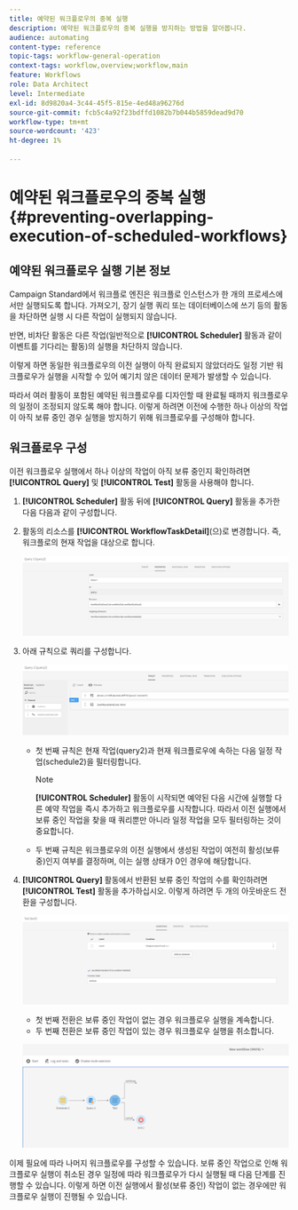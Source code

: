 ```yaml
---
title: 예약된 워크플로우의 중복 실행
description: 예약된 워크플로우의 중복 실행을 방지하는 방법을 알아봅니다.
audience: automating
content-type: reference
topic-tags: workflow-general-operation
context-tags: workflow,overview;workflow,main
feature: Workflows
role: Data Architect
level: Intermediate
exl-id: 8d9820a4-3c44-45f5-815e-4ed48a96276d
source-git-commit: fcb5c4a92f23bdffd1082b7b044b5859dead9d70
workflow-type: tm+mt
source-wordcount: '423'
ht-degree: 1%

---
```


# 예약된 워크플로우의 중복 실행{#preventing-overlapping-execution-of-scheduled-workflows}

## 예약된 워크플로우 실행 기본 정보

Campaign Standard에서 워크플로 엔진은 워크플로 인스턴스가 한 개의 프로세스에서만 실행되도록 합니다. 가져오기, 장기 실행 쿼리 또는 데이터베이스에 쓰기 등의 활동을 차단하면 실행 시 다른 작업이 실행되지 않습니다.

반면, 비차단 활동은 다른 작업(일반적으로 **[!UICONTROL Scheduler]** 활동과 같이 이벤트를 기다리는 활동)의 실행을 차단하지 않습니다.

이렇게 하면 동일한 워크플로우의 이전 실행이 아직 완료되지 않았더라도 일정 기반 워크플로우가 실행을 시작할 수 있어 예기치 않은 데이터 문제가 발생할 수 있습니다.

따라서 여러 활동이 포함된 예약된 워크플로우를 디자인할 때 완료될 때까지 워크플로우의 일정이 조정되지 않도록 해야 합니다. 이렇게 하려면 이전에 수행한 하나 이상의 작업이 아직 보류 중인 경우 실행을 방지하기 위해 워크플로우를 구성해야 합니다.

## 워크플로우 구성

이전 워크플로우 실행에서 하나 이상의 작업이 아직 보류 중인지 확인하려면 **[!UICONTROL Query]** 및 **[!UICONTROL Test]** 활동을 사용해야 합니다.

1. **[!UICONTROL Scheduler]** 활동 뒤에 **[!UICONTROL Query]** 활동을 추가한 다음 다음과 같이 구성합니다.

1. 활동의 리소스를 **[!UICONTROL WorkflowTaskDetail]**(으)로 변경합니다. 즉, 워크플로의 현재 작업을 대상으로 합니다.

   ![](assets/scheduled-wkf-resource.png)

1. 아래 규칙으로 쿼리를 구성합니다.

   ![](assets/scheduled-wkf-query.png)

   * 첫 번째 규칙은 현재 작업(query2)과 현재 워크플로우에 속하는 다음 일정 작업(schedule2)을 필터링합니다.

     >[!NOTE]
     >
     >**[!UICONTROL Scheduler]** 활동이 시작되면 예약된 다음 시간에 실행할 다른 예약 작업을 즉시 추가하고 워크플로우를 시작합니다. 따라서 이전 실행에서 보류 중인 작업을 찾을 때 쿼리뿐만 아니라 일정 작업을 모두 필터링하는 것이 중요합니다.

   * 두 번째 규칙은 워크플로우의 이전 실행에서 생성된 작업이 여전히 활성(보류 중)인지 여부를 결정하며, 이는 실행 상태가 0인 경우에 해당합니다.

1. **[!UICONTROL Query]** 활동에서 반환된 보류 중인 작업의 수를 확인하려면 **[!UICONTROL Test]** 활동을 추가하십시오. 이렇게 하려면 두 개의 아웃바운드 전환을 구성합니다.

   ![](assets/scheduled-wkf-test.png)

   * 첫 번째 전환은 보류 중인 작업이 없는 경우 워크플로우 실행을 계속합니다.
   * 두 번째 전환은 보류 중인 작업이 있는 경우 워크플로우 실행을 취소합니다.

   ![](assets/scheduled-wkf-workflow.png)

이제 필요에 따라 나머지 워크플로우를 구성할 수 있습니다. 보류 중인 작업으로 인해 워크플로우 실행이 취소된 경우 일정에 따라 워크플로우가 다시 실행될 때 다음 단계를 진행할 수 있습니다. 이렇게 하면 이전 실행에서 활성(보류 중인) 작업이 없는 경우에만 워크플로우 실행이 진행될 수 있습니다.
